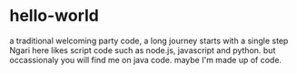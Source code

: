 # hello-world
a traditional welcoming party code, a long journey starts with a single step
Ngari here likes script code such as node.js, javascript and python. but occassionaly you will find me on java code.
maybe I'm made up of code.

